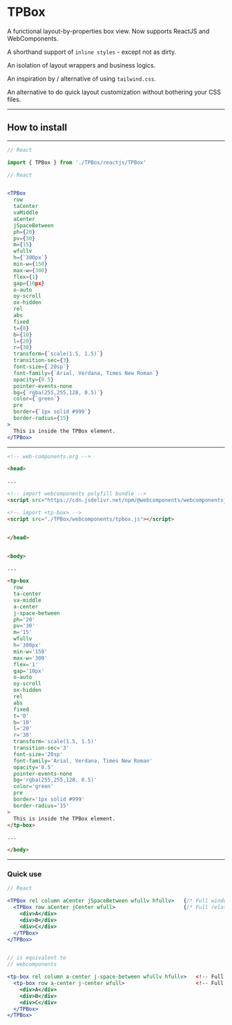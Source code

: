 # TPBox

A functional layout-by-properties box view. Now supports ReactJS and WebComponents.

A shorthand support of `inline styles` - except not as dirty.

An isolation of layout wrappers and business logics.

An inspiration by / alternative of using `tailwind.css`.

An alternative to do quick layout customization without bothering your CSS files.

----

## How to install

----

```jsx
// React

import { TPBox } from './TPBox/reactjs/TPBox'
```

```jsx
// React


<TPBox
  row
  taCenter
  vaMiddle
  aCenter
  jSpaceBetween
  ph={20}
  pv={30}
  m={15}
  wfullv
  h={`300px`}
  min-w={150}
  max-w={300}
  flex={1}
  gap={10px}
  o-auto
  oy-scroll
  ox-hidden
  rel
  abs
  fixed
  t={0}
  b={10}
  l={20}
  r={30}
  transform={`scale(1.5, 1.5)`}
  transition-sec={3}
  font-size={`20sp`}
  font-family={`Arial, Verdana, Times New Roman`}
  opacity={0.5}
  pointer-events-none
  bg={`rgba(255,255,128, 0.5)`}
  color={`green`}
  pre
  border={`1px solid #999`}
  border-radius={15}
>
  This is inside the TPBox element.
</TPBox>


```


----

```html
<!-- web-components.org -->

<head>

...

<!-- import webcomponents polyfill bundle -->
<script src="https://cdn.jsdelivr.net/npm/@webcomponents/webcomponentsjs@2.8.0/webcomponents-loader.min.js"></script>

<!-- import <tp-box> -->
<script src="./TPBox/webcomponents/tpbox.js"></script>


</head>


<body>

...

<tp-box
  row
  ta-center
  va-middle
  a-center
  j-space-between
  ph='20'
  pv='30'
  m='15'
  wfullv
  h='300px'
  min-w='150'
  max-w='300'
  flex='1'
  gap='10px'
  o-auto
  oy-scroll
  ox-hidden
  rel
  abs
  fixed
  t='0'
  b='10'
  l='20'
  r='30'
  transform='scale(1.5, 1.5)'
  transition-sec='3'
  font-size='20sp'
  font-family='Arial, Verdana, Times New Roman'
  opacity='0.5'
  pointer-events-none
  bg='rgba(255,255,128, 0.5)'
  color='green'
  pre
  border='1px solid #999'
  border-radius='15' 
>
  This is inside the TPBox element.
</tp-box>

...

</body>

```

----

### Quick use

```jsx
// React

<TPBox rel column aCenter jSpaceBetween wfullv hfullv>   {/* Full window screen size, flex column, align items center, justify contents space-between, position relative */}
  <TPBox row aCenter jCenter wfull>                      {/* Full relative width, flex row, align items center, justify contents center */}
    <div>A</div>
    <div>B</div>
    <div>C</div>
  </TPBox>
</TPBox>


// is equivalent to
// webcomponents

<tp-box rel column a-center j-space-between wfullv hfullv>   <!-- Full window screen size, flex column, align items center, justify contents space-between, position relative -->
  <tp-box row a-center j-center wfull>                       <!-- Full relative width, flex row, align items center, justify contents center -->
    <div>A</div>
    <div>B</div>
    <div>C</div>
  </TPBox>
</TPBox>
```






